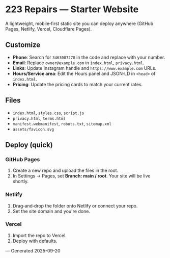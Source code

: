 # 223 Repairs — Starter Website

A lightweight, mobile‑first static site you can deploy anywhere (GitHub Pages, Netlify, Vercel, Cloudflare Pages).

## Customize
- **Phone**: Search for `3463007278` in the code and replace with your number.
- **Email**: Replace `owner@example.com` in `index.html`, `privacy.html`.
- **Links**: Update Instagram handle and `https://www.example.com` URLs.
- **Hours/Service area**: Edit the Hours panel and JSON‑LD in `<head>` of `index.html`.
- **Pricing**: Update the pricing cards to match your current rates.

## Files
- `index.html`, `styles.css`, `script.js`
- `privacy.html`, `terms.html`
- `manifest.webmanifest`, `robots.txt`, `sitemap.xml`
- `assets/favicon.svg`

## Deploy (quick)
### GitHub Pages
1. Create a new repo and upload the files in the root.
2. In Settings → Pages, set **Branch: main / root**. Your site will be live shortly.

### Netlify
1. Drag‑and‑drop the folder onto Netlify or connect your repo.
2. Set the site domain and you're done.

### Vercel
1. Import the repo to Vercel.
2. Deploy with defaults.

— Generated 2025-09-20
